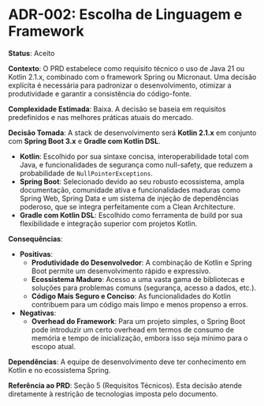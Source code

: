 # ADR-002: Escolha de Linguagem e Framework

**Status**: Aceito

**Contexto**: O PRD estabelece como requisito técnico o uso de Java 21 ou Kotlin 2.1.x, combinado com o framework Spring ou Micronaut. Uma decisão explícita é necessária para padronizar o desenvolvimento, otimizar a produtividade e garantir a consistência do código-fonte.

**Complexidade Estimada**: Baixa. A decisão se baseia em requisitos predefinidos e nas melhores práticas atuais do mercado.

**Decisão Tomada**: A stack de desenvolvimento será **Kotlin 2.1.x** em conjunto com **Spring Boot 3.x** e **Gradle com Kotlin DSL**.
*   **Kotlin**: Escolhido por sua sintaxe concisa, interoperabilidade total com Java, e funcionalidades de segurança como null-safety, que reduzem a probabilidade de `NullPointerExceptions`.
*   **Spring Boot**: Selecionado devido ao seu robusto ecossistema, ampla documentação, comunidade ativa e funcionalidades maduras como Spring Web, Spring Data e um sistema de injeção de dependências poderoso, que se integra perfeitamente com a Clean Architecture.
*   **Gradle com Kotlin DSL**: Escolhido como ferramenta de build por sua flexibilidade e integração superior com projetos Kotlin.

**Consequências**:
*   **Positivas**:
    *   **Produtividade do Desenvolvedor**: A combinação de Kotlin e Spring Boot permite um desenvolvimento rápido e expressivo.
    *   **Ecossistema Maduro**: Acesso a uma vasta gama de bibliotecas e soluções para problemas comuns (segurança, acesso a dados, etc.).
    *   **Código Mais Seguro e Conciso**: As funcionalidades do Kotlin contribuem para um código mais limpo e menos propenso a erros.
*   **Negativas**:
    *   **Overhead do Framework**: Para um projeto simples, o Spring Boot pode introduzir um certo overhead em termos de consumo de memória e tempo de inicialização, embora isso seja mínimo para o escopo atual.

**Dependências**: A equipe de desenvolvimento deve ter conhecimento em Kotlin e no ecossistema Spring.

**Referência ao PRD**: Seção 5 (Requisitos Técnicos). Esta decisão atende diretamente à restrição de tecnologias imposta pelo documento.

